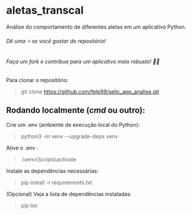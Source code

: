 # aletas_transcal
Análise do comportamento de diferentes aletas em um aplicativo Python.

###### Dê uma ⭐ se você gostar do repositório!
###### Faça um fork e contribua para um aplicativo mais robusto! 💪🏻

Para clonar o repositório:
> git clone https://github.com/felp99/selic_app_analise.git

## Rodando localmente (<i>cmd</i> ou outro):

Crie um .env (ambiente de execução local do Python):
> python3 -m venv --upgrade-deps venv

Ative o .env :
> .\venv\Scripts\activate

Instale as dependências necessárias:
> pip install -r requirements.txt

(Opcional) Veja a lista de dependências instaladas:
> pip list
